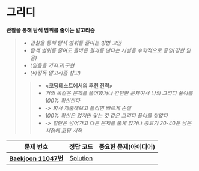 # 그리디   
__관찰을 통해 탐색 범위를 줄이는 알고리즘__   
>*  _관찰을 통해 탐색 범위를 줄이는 방법 고안_    
>*  _탐색 범위를 줄여도 올바른 결과를 낸다는 사실을 수학적으로 증명(강한 믿음)_       
>*  _(믿음을 가지고)구현_    
>*  _(바킹독 알고리즘 참고)_   
>>* __<코딩테스트에서의 추천 전략>__   
>>* _거의 똑같은 문제를 풀어봤거나 간단한 문제여서 나의 그리디 풀이를 100% 확신한다_   
>>* _-> 짜서 제출해보고 틀리면 빠르게 손절_   
>>* _100% 확신은 없지만 맞는 것 같은 그리디 풀이를 찾았다_   
>>* _-> 일단은 넘어가고 다른 문제를 풀게 없거나 종료가 20-40분 남은 시점에 코딩 시작_      
   
| 문제 번호 | 정답 코드 |  중요한 문제(아이디어) |    
| :--: | :--: |:--: |   
| __[Baekjoon 11047번](https://www.acmicpc.net/problem/1463)__   | [Solution](https://github.com/jhmin-kk99/Algorithm-Study/blob/main/Greedy/11047.cpp)    | |

 


